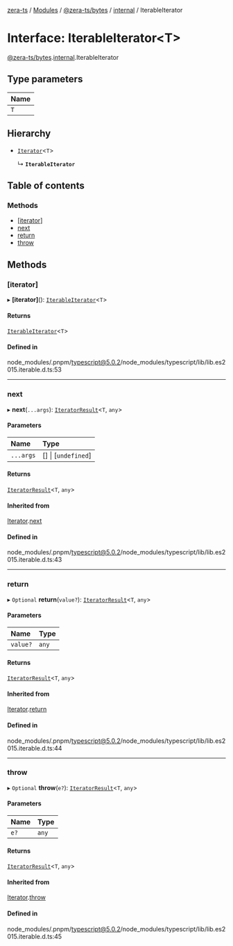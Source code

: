 [zera-ts](../README.md) / [Modules](../modules.md) / [@zera-ts/bytes](../modules/zera_ts_bytes.md) / [internal](../modules/zera_ts_bytes.internal.md) / IterableIterator

# Interface: IterableIterator<T\>

[@zera-ts/bytes](../modules/zera_ts_bytes.md).[internal](../modules/zera_ts_bytes.internal.md).IterableIterator

## Type parameters

| Name |
| :------ |
| `T` |

## Hierarchy

- [`Iterator`](zera_ts_bytes.internal.Iterator.md)<`T`\>

  ↳ **`IterableIterator`**

## Table of contents

### Methods

- [[iterator]](zera_ts_bytes.internal.IterableIterator.md#[iterator])
- [next](zera_ts_bytes.internal.IterableIterator.md#next)
- [return](zera_ts_bytes.internal.IterableIterator.md#return)
- [throw](zera_ts_bytes.internal.IterableIterator.md#throw)

## Methods

### [iterator]

▸ **[iterator]**(): [`IterableIterator`](zera_ts_bytes.internal.IterableIterator.md)<`T`\>

#### Returns

[`IterableIterator`](zera_ts_bytes.internal.IterableIterator.md)<`T`\>

#### Defined in

node_modules/.pnpm/typescript@5.0.2/node_modules/typescript/lib/lib.es2015.iterable.d.ts:53

___

### next

▸ **next**(`...args`): [`IteratorResult`](../modules/zera_ts_bytes.internal.md#iteratorresult)<`T`, `any`\>

#### Parameters

| Name | Type |
| :------ | :------ |
| `...args` | [] \| [`undefined`] |

#### Returns

[`IteratorResult`](../modules/zera_ts_bytes.internal.md#iteratorresult)<`T`, `any`\>

#### Inherited from

[Iterator](zera_ts_bytes.internal.Iterator.md).[next](zera_ts_bytes.internal.Iterator.md#next)

#### Defined in

node_modules/.pnpm/typescript@5.0.2/node_modules/typescript/lib/lib.es2015.iterable.d.ts:43

___

### return

▸ `Optional` **return**(`value?`): [`IteratorResult`](../modules/zera_ts_bytes.internal.md#iteratorresult)<`T`, `any`\>

#### Parameters

| Name | Type |
| :------ | :------ |
| `value?` | `any` |

#### Returns

[`IteratorResult`](../modules/zera_ts_bytes.internal.md#iteratorresult)<`T`, `any`\>

#### Inherited from

[Iterator](zera_ts_bytes.internal.Iterator.md).[return](zera_ts_bytes.internal.Iterator.md#return)

#### Defined in

node_modules/.pnpm/typescript@5.0.2/node_modules/typescript/lib/lib.es2015.iterable.d.ts:44

___

### throw

▸ `Optional` **throw**(`e?`): [`IteratorResult`](../modules/zera_ts_bytes.internal.md#iteratorresult)<`T`, `any`\>

#### Parameters

| Name | Type |
| :------ | :------ |
| `e?` | `any` |

#### Returns

[`IteratorResult`](../modules/zera_ts_bytes.internal.md#iteratorresult)<`T`, `any`\>

#### Inherited from

[Iterator](zera_ts_bytes.internal.Iterator.md).[throw](zera_ts_bytes.internal.Iterator.md#throw)

#### Defined in

node_modules/.pnpm/typescript@5.0.2/node_modules/typescript/lib/lib.es2015.iterable.d.ts:45
